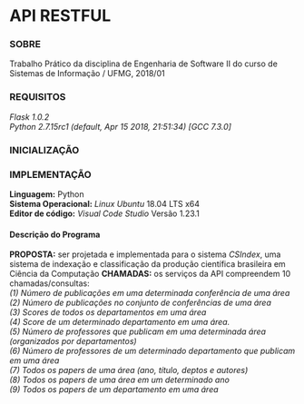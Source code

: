# API RESTFUL

### SOBRE

Trabalho Prático da disciplina de Engenharia de Software II do curso de Sistemas de Informação / UFMG, 2018/01

### REQUISITOS

_Flask 1.0.2_  
_Python 2.7.15rc1 (default, Apr 15 2018, 21:51:34) [GCC 7.3.0]_

### INICIALIZAÇÃO

### IMPLEMENTAÇÃO

**Linguagem:** Python  
**Sistema Operacional:** _Linux Ubuntu_ 18.04 LTS x64  
**Editor de código:** _Visual Code Studio_ Versão 1.23.1  

#### Descrição do Programa

**PROPOSTA:** ser projetada e implementada para o sistema *CSIndex*, uma sistema de indexação e classificação da produção científica brasileira em Ciência da Computação
**CHAMADAS:** os serviços da API compreendem 10 chamadas/consultas:  
_(1) Número de publicações em uma determinada conferência de uma área_  
_(2) Número de publicações no conjunto de conferências de uma área_  
_(3) Scores de todos os departamentos em uma área_  
_(4) Score de um determinado departamento em uma área._  
_(5) Número de professores que publicam em uma determinada área (organizados por departamentos)_  
_(6) Número de professores de um determinado departamento que publicam em uma área_  
_(7) Todos os papers de uma área (ano, título, deptos e autores)_  
_(8) Todos os papers de uma área em um determinado ano_  
_(9) Todos os papers de um departamento em uma área_  